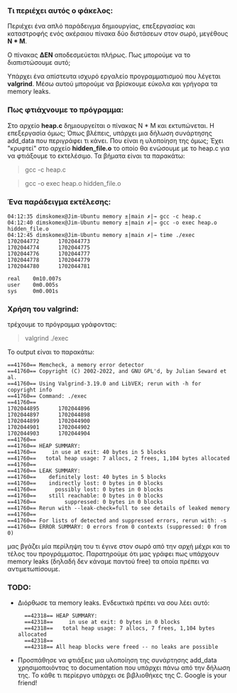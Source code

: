 ### Τι περιέχει αυτός ο φάκελος:
Περιέχει ένα απλό παράδειγμα δημιουργίας, επεξεργασίας και καταστροφής ενός ακέραιου πίνακα δύο διστάσεων στον σωρό, μεγέθους <b>N * M</b>.

Ο πίνακας <b>ΔΕΝ</b> αποδεσμεύεται πλήρως. Πως μπορούμε να το διαπιστώσουμε αυτό;

Υπάρχει ένα απίστευτα ισχυρό εργαλείο προγραμματισμού που λέγεται <b>valgrind</b>. Μέσω αυτού μπορούμε να βρίσκουμε εύκολα και γρήγορα τα memory leaks.

### Πως φτιάχνουμε το πρόγραμμα:
Στο αρχείο <b>heap.c</b> δημιουργείται ο πίνακας N * M και εκτυπώνεται. Η επεξεργασία όμως; Όπως βλέπεις, υπάρχει μια δήλωση συνάρτησης add_data που περιγράφει τι κάνει. Που είναι η υλοποίηση της όμως; Έχει "κρυφτεί" στο αρχείο <b>hidden_file.o</b> το οποίο θα ενώσουμε με το heap.c για να φτιάξουμε το εκτελέσιμο. Τα βήματα είναι τα παρακάτω:
>gcc -c heap.c

>gcc -o exec heap.o hidden_file.o 

### Ένα παράδειγμα εκτέλεσης:
    04:12:35 dimskomex@Jim-Ubuntu memory ±|main ✗|→ gcc -c heap.c
    04:12:40 dimskomex@Jim-Ubuntu memory ±|main ✗|→ gcc -o exec heap.o hidden_file.o
    04:12:45 dimskomex@Jim-Ubuntu memory ±|main ✗|→ time ./exec 
    1702044772      1702044773
    1702044774      1702044775
    1702044776      1702044777
    1702044778      1702044779
    1702044780      1702044781

    real    0m10.007s
    user    0m0.005s
    sys     0m0.001s

### Χρήση του valgrind:
τρέχουμε το πρόγραμμα γράφοντας:
>valgrind ./exec

Το output είναι το παρακάτω:

    ==41760== Memcheck, a memory error detector
    ==41760== Copyright (C) 2002-2022, and GNU GPL'd, by Julian Seward et al.
    ==41760== Using Valgrind-3.19.0 and LibVEX; rerun with -h for copyright info
    ==41760== Command: ./exec
    ==41760== 
    1702044895      1702044896
    1702044897      1702044898
    1702044899      1702044900
    1702044901      1702044902
    1702044903      1702044904
    ==41760== 
    ==41760== HEAP SUMMARY:
    ==41760==     in use at exit: 40 bytes in 5 blocks
    ==41760==   total heap usage: 7 allocs, 2 frees, 1,104 bytes allocated
    ==41760== 
    ==41760== LEAK SUMMARY:
    ==41760==    definitely lost: 40 bytes in 5 blocks
    ==41760==    indirectly lost: 0 bytes in 0 blocks
    ==41760==      possibly lost: 0 bytes in 0 blocks
    ==41760==    still reachable: 0 bytes in 0 blocks
    ==41760==         suppressed: 0 bytes in 0 blocks
    ==41760== Rerun with --leak-check=full to see details of leaked memory
    ==41760== 
    ==41760== For lists of detected and suppressed errors, rerun with: -s
    ==41760== ERROR SUMMARY: 0 errors from 0 contexts (suppressed: 0 from 0)

μας βγάζει μία περίληψη του τι έγινε στον σωρό από την αρχή μέχρι και το τέλος του προγράμματος. Παρατηρούμε ότι μας γράφει πως υπάρχουν memory leaks (δηλαδή δεν κάναμε παντού free) τα οποία πρέπει να αντιμετωπίσουμε.

### TODO:
* Διόρθωσε τα memory leaks. Ενδεικτικά πρέπει να σου λέει αυτό:

        ==42318== HEAP SUMMARY:
        ==42318==     in use at exit: 0 bytes in 0 blocks
        ==42318==   total heap usage: 7 allocs, 7 frees, 1,104 bytes allocated
        ==42318== 
        ==42318== All heap blocks were freed -- no leaks are possible

* Προσπάθησε να φτιάξεις μια υλοποίηση της συνάρτησης add_data χρησιμοποιόντας το documentation που υπάρχει πάνω από την δήλωση της. Το κάθε τι περίεργο υπάρχει σε βιβλιοθήκες της C. Google is your friend!